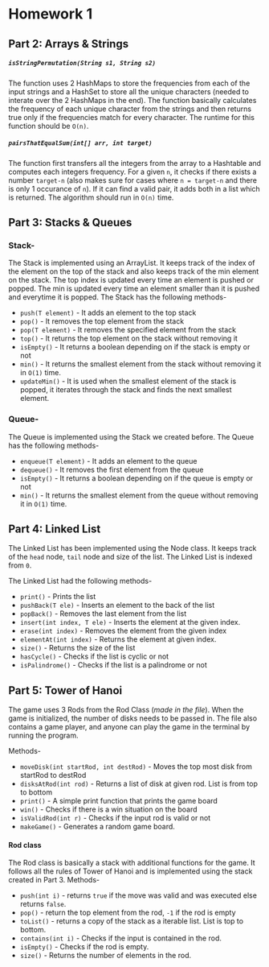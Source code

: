 # Homework 1

## Part 2: Arrays & Strings
##### `isStringPermutation(String s1, String s2)`
The function uses 2 HashMaps to store the frequencies from each of the input strings and a HashSet to store all the unique characters (needed to interate over the 2 HashMaps in the end). The function basically calculates the frequency of each unique character from the strings and then returns true only if the frequencies match for every character. The runtime for this function should be `O(n)`.

##### `pairsThatEqualSum(int[] arr, int target)`
The function first transfers all the integers from the array to a Hashtable and computes each integers frequency. For a given `n`, it checks if there exists a number `target-n` (also makes sure for cases where `n = target-n` and there is only 1 occurance of `n`). If it can find a valid pair, it adds both in a list which is returned. The algorithm should run in `O(n)` time.


## Part 3: Stacks & Queues
### Stack-
The Stack is implemented using an ArrayList. It keeps track of the index of the element on the top of the stack and also keeps track of the min element on the stack. The top index is updated every time an element is pushed or popped. The min is updated every time an element smaller than it is pushed and everytime it is popped.
The Stack has the following methods-
- `push(T element)` - It adds an element to the top stack
- `pop()`	- It removes the top element from the stack
- `pop(T element)`	- It removes the specified element from the stack
- `top()`	- It returns the top element on the stack without removing it
- `isEmpty()`	- It returns a boolean depending on if the stack is empty or not
- `min()`	- It returns the smallest element from the stack without removing it in `O(1)` time.
- `updateMin()` - It is used when the smallest element of the stack is popped, it iterates through the stack and finds the next smallest element.

### Queue- 
The Queue is implemented using the Stack we created before.
The Queue has the following methods-
- `enqueue(T element)` - It adds an element to the queue
- `dequeue()` - It removes the first element from the queue
- `isEmpty()` - It returns a boolean depending on if the queue is empty or not
- `min()`	- It returns the smallest element from the queue without removing it in `O(1)` time.


## Part 4: Linked List
The Linked List has been implemented using the Node class. It keeps track of the `head` node, `tail` node and size of the list. The Linked List is indexed from `0`.

The Linked List had the following methods-
- `print()` - Prints the list
- `pushBack(T ele)` - Inserts an element to the back of the list
- `popBack()` - Removes the last element from the list
- `insert(int index, T ele)` - Inserts the element at the given index. 
- `erase(int index)` - Removes the element from the given index
- `elementAt(int index)` - Returns the element at given index.
- `size()` - Returns the size of the list
- `hasCycle()` - Checks if the list is cyclic or not
- `isPalindrome()` - Checks if the list is a palindrome or not


## Part 5: Tower of Hanoi
The game uses 3 Rods from the Rod Class (_made in the file_). When the game is initialized, the number of disks needs to be passed in. The file also contains a game player, and anyone can play the game in the terminal by running the program.

Methods-
- `moveDisk(int startRod, int destRod)` - Moves the top most disk from startRod to destRod
- `disksAtRod(int rod)` - Returns a list of disk at given rod. List is from top to bottom
- `print()` - A simple print function that prints the game board
- `win()` - Checks if there is a win situation on the board
- `isValidRod(int r)` - Checks if the input rod is valid or not
- `makeGame()` - Generates a random game board.

#### Rod class
The Rod class is basically a stack with additional functions for the game. It follows all the rules of Tower of Hanoi and is implemented using the stack created in Part 3.
Methods-
- `push(int i)` - returns `true` if the move was valid and was executed else returns `false`.
- `pop()` - return the top element from the rod, `-1` if the rod is empty
- `toList()` - returns a copy of the stack as a iterable list. List is top to bottom.
- `contains(int i)` - Checks if the input is contained in the rod.
- `isEmpty()` - Checks if the rod is empty.
- `size()` - Returns the number of elements in the rod.
